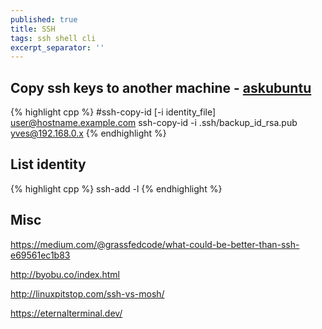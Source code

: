 ```yaml
---
published: true
title: SSH
tags: ssh shell cli
excerpt_separator: ''
---
```

## Copy ssh keys to another machine - [askubuntu](https://askubuntu.com/questions/4830/easiest-way-to-copy-ssh-keys-to-another-machine/4833#4833)

{% highlight cpp %}
#ssh-copy-id [-i identity_file] user@hostname.example.com
ssh-copy-id -i .ssh/backup_id_rsa.pub  yves@192.168.0.x
{% endhighlight %}

## List identity

{% highlight cpp %}
ssh-add -l
{% endhighlight %}

## Misc
https://medium.com/@grassfedcode/what-could-be-better-than-ssh-e69561ec1b83

http://byobu.co/index.html

http://linuxpitstop.com/ssh-vs-mosh/

https://eternalterminal.dev/
